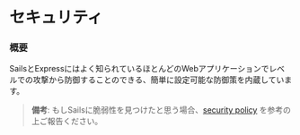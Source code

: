 # セキュリティ

### 概要

SailsとExpressにはよく知られているほとんどのWebアプリケーションでレベルでの攻撃から防御することのできる、簡単に設定可能な防御策を内蔵しています。

> **備考**: もしSailsに脆弱性を見つけたと思う場合、[security policy](https://github.com/balderdashy/sails-docs/blob/master/security/SAILS-SECURITY-POLICY.md) を参考の上ご報告ください。

<docmeta name="displayName" value="Security">

